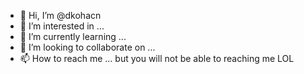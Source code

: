 - 👋 Hi, I’m @dkohacn
- 👀 I’m interested in ...
- 🌱 I’m currently learning ...
- 💞️ I’m looking to collaborate on ...
- 📫 How to reach me ... but you will not be able to reaching me LOL

<!---
dkohacn/dkohacn is a ✨ special ✨ repository because its `README.md` (this file) appears on your GitHub profile.
You can click the Preview link to take a look at your changes.
--->
